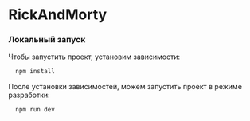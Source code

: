 # RickAndMorty

### Локальный запуск

Чтобы запустить проект, установим зависимости:

```bash
  npm install
```

После установки зависимостей, можем запустить проект в режиме разработки:

```bash
  npm run dev
```